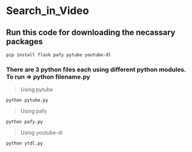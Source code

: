 # Search_in_Video

## Run this code for downloading the necassary packages
```
pip install flask pafy pytube youtube-dl
```

### There are 3 python files each using different python modules. To run => python filename.py

> Using pytube
```
python pytube.py
```
> Using pafy
```
python pafy.py
```
> Using youtube-dl
```
python ytdl.py
```
